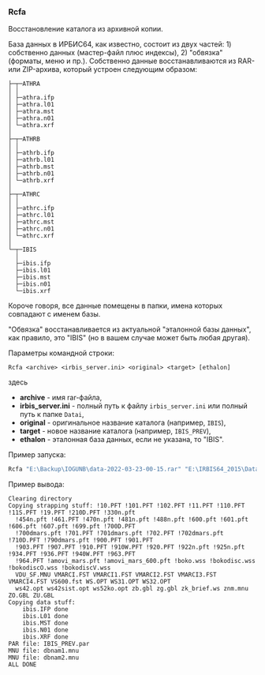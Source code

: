 ﻿### Rcfa

Восстановление каталога из архивной копии.

База данных в ИРБИС64, как известно, состоит из двух частей: 1) собственно данных (мастер-файл плюс индексы), 2) "обвязка" (форматы, меню и пр.). Собственно данные восстанавливаются из RAR- или ZIP-архива, который устроен следующим образом:

```
├─┬─ATHRA
│ │
│ ├─athra.ifp
│ ├─athra.l01
│ ├─athra.mst
│ ├─athra.n01
│ └─athra.xrf
│
├─┬─ATHRB
│ │
│ ├─athrb.ifp
│ ├─athrb.l01
│ ├─athrb.mst
│ ├─athrb.n01
│ └─athrb.xrf
│
├─┬─ATHRC
│ │
│ ├─athrc.ifp
│ ├─athrc.l01
│ ├─athrc.mst
│ ├─athrc.n01
│ └─athrc.xrf
│
└─┬─IBIS
  │
  ├─ibis.ifp
  ├─ibis.l01
  ├─ibis.mst
  ├─ibis.n01
  └─ibis.xrf
```

Короче говоря, все данные помещены в папки, имена которых совпадают с именем базы.

"Обвязка" восстанавливается из актуальной "эталонной базы данных", как правило, это "IBIS" (но в вашем случае может быть любая другая).

Параметры командной строки:

```shell
Rcfa <archive> <irbis_server.ini> <original> <target> [ethalon]
```

здесь

* **archive** - имя rar-файла,
* **irbis_server.ini** - полный путь к файлу `irbis_server.ini` или полный путь к папке `Datai`,
* **original** - оригинальное название каталога (например, `IBIS`),
* **target** - новое название каталога (например, `IBIS_PREV`),
* **ethalon** - эталонная база данных, если не указана, то "IBIS".

Пример запуска:

```sh
Rcfa "E:\Backup\IOGUNB\data-2022-03-23-00-15.rar" "E:\IRBIS64_2015\Datai" IBIS IBIS_PREV
```

Пример вывода:

```
Clearing directory
Copying strapping stuff: !10.PFT !101.PFT !102.PFT !11.PFT !110.PFT !11S.PFT !19.PFT !210D.PFT !330n.pft
  !454n.pft !461.PFT !470n.pft !481n.pft !488n.pft !600.pft !601.pft !606.pft !607.pft !699.pft !700D.PFT
  !700dmars.pft !701.PFT !701dmars.pft !702.PFT !702dmars.pft !710D.PFT !790dmars.pft !900.PFT !901.PFT
  !903.PFT !907.PFT !910.PFT !910W.PFT !920.PFT !922n.pft !925n.pft !934.PFT !936.PFT !940W.PFT !963.PFT
  !964.PFT !amovi_mars.pft !amovi_mars_600.pft !boko.wss !bokodisc.wss !bokodiscO.wss !bokodiscV.wss
  VDU_SF.MNU VMARCI.FST VMARCI1.FST VMARCI2.FST VMARCI3.FST VMARCI4.FST VS600.fst WS.OPT WS31.OPT WS32.OPT
  ws42.opt ws42sist.opt ws52ko.opt zb.gbl zg.gbl zk_brief.ws znm.mnu ZO.GBL ZU.GBL
Copying data stuff:
    ibis.IFP done
    ibis.L01 done
    ibis.MST done
    ibis.N01 done
    ibis.XRF done
PAR file: IBIS_PREV.par
MNU file: dbnam1.mnu
MNU file: dbnam2.mnu
ALL DONE

```

